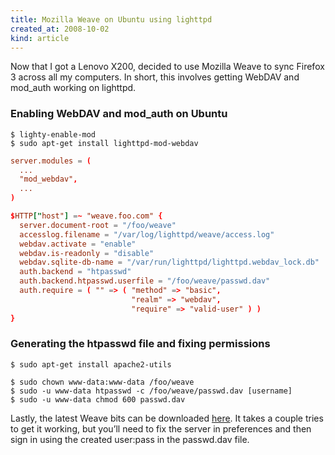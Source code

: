 ```yaml
---
title: Mozilla Weave on Ubuntu using lighttpd
created_at: 2008-10-02
kind: article
---
```

Now that I got a Lenovo X200, decided to use Mozilla Weave to sync Firefox 3 across all my computers. In short, this involves getting WebDAV and mod_auth working on lighttpd.

### Enabling WebDAV and mod_auth on Ubuntu

```console
$ lighty-enable-mod
$ sudo apt-get install lighttpd-mod-webdav
```

```conf
server.modules = (
  ...
  "mod_webdav",
  ...
)

$HTTP["host"] =~ "weave.foo.com" {
  server.document-root = "/foo/weave"
  accesslog.filename = "/var/log/lighttpd/weave/access.log"
  webdav.activate = "enable"
  webdav.is-readonly = "disable"
  webdav.sqlite-db-name = "/var/run/lighttpd/lighttpd.webdav_lock.db"
  auth.backend = "htpasswd"
  auth.backend.htpasswd.userfile = "/foo/weave/passwd.dav"
  auth.require = ( "" => ( "method" => "basic",
                           "realm" => "webdav",
                           "require" => "valid-user" ) )
}
```

### Generating the htpasswd file and fixing permissions

```console
$ sudo apt-get install apache2-utils

$ sudo chown www-data:www-data /foo/weave
$ sudo -u www-data htpasswd -c /foo/weave/passwd.dav [username]
$ sudo -u www-data chmod 600 passwd.dav
```

Lastly, the latest Weave bits can be downloaded [here](http://people.mozilla.com/~cbeard/weave/dist/latest-weave.xpi). It takes a couple tries to get it working, but you’ll need to fix the server in preferences and then sign in using the created user:pass in the passwd.dav file.
